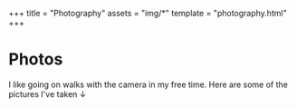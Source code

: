 +++
title = "Photography"
assets = "img/*"
template = "photography.html"
+++

# Photos
I like going on walks with the camera in my free time. Here are some of the pictures I've taken ↓